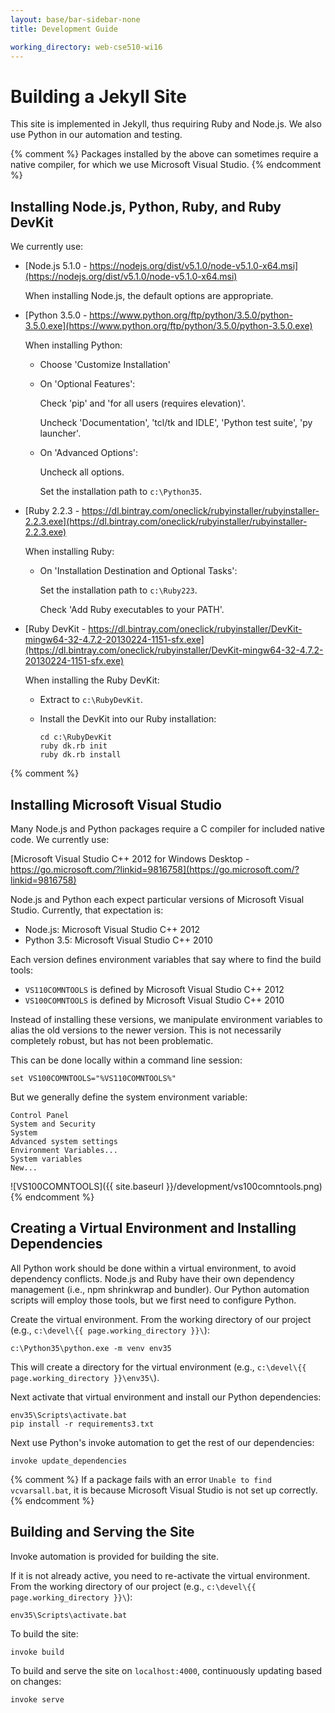 ```yaml
---
layout: base/bar-sidebar-none
title: Development Guide

working_directory: web-cse510-wi16
---
```


# Building a Jekyll Site

This site is implemented in Jekyll, thus requiring Ruby and Node.js. We also use Python in our automation and testing.

{% comment %}
Packages installed by the above can sometimes require a native compiler, for which we use Microsoft Visual Studio.
{% endcomment %}

## Installing Node.js, Python, Ruby, and Ruby DevKit

We currently use:

- [Node.js 5.1.0 - https://nodejs.org/dist/v5.1.0/node-v5.1.0-x64.msi](https://nodejs.org/dist/v5.1.0/node-v5.1.0-x64.msi)

  When installing Node.js, the default options are appropriate.

- [Python 3.5.0 - https://www.python.org/ftp/python/3.5.0/python-3.5.0.exe](https://www.python.org/ftp/python/3.5.0/python-3.5.0.exe)

  When installing Python:

  - Choose 'Customize Installation'
  - On 'Optional Features':

    Check 'pip' and 'for all users (requires elevation)'.

    Uncheck 'Documentation', 'tcl/tk and IDLE', 'Python test suite', 'py launcher'.

  - On 'Advanced Options':
 
    Uncheck all options.
  
    Set the installation path to `c:\Python35`.

- [Ruby 2.2.3 - https://dl.bintray.com/oneclick/rubyinstaller/rubyinstaller-2.2.3.exe](https://dl.bintray.com/oneclick/rubyinstaller/rubyinstaller-2.2.3.exe)

  When installing Ruby:

  - On 'Installation Destination and Optional Tasks':
 
    Set the installation path to `c:\Ruby223`.
  
    Check 'Add Ruby executables to your PATH'.

- [Ruby DevKit - https://dl.bintray.com/oneclick/rubyinstaller/DevKit-mingw64-32-4.7.2-20130224-1151-sfx.exe](https://dl.bintray.com/oneclick/rubyinstaller/DevKit-mingw64-32-4.7.2-20130224-1151-sfx.exe)

  When installing the Ruby DevKit:

  - Extract to `c:\RubyDevKit`.

  - Install the DevKit into our Ruby installation:
  
    ~~~
    cd c:\RubyDevKit
    ruby dk.rb init
    ruby dk.rb install
    ~~~

{% comment %}
## Installing Microsoft Visual Studio

Many Node.js and Python packages require a C compiler for included native code. We currently use:

[Microsoft Visual Studio C++ 2012 for Windows Desktop - https://go.microsoft.com/?linkid=9816758](https://go.microsoft.com/?linkid=9816758)

Node.js and Python each expect particular versions of Microsoft Visual Studio. Currently, that expectation is:

- Node.js: Microsoft Visual Studio C++ 2012
- Python 3.5: Microsoft Visual Studio C++ 2010

Each version defines environment variables that say where to find the build tools:

- `VS110COMNTOOLS` is defined by Microsoft Visual Studio C++ 2012
- `VS100COMNTOOLS` is defined by Microsoft Visual Studio C++ 2010

Instead of installing these versions, we manipulate environment variables to alias the old versions to the newer version. 
This is not necessarily completely robust, but has not been problematic.

This can be done locally within a command line session:

    set VS100COMNTOOLS="%VS110COMNTOOLS%"

But we generally define the system environment variable:

    Control Panel
    System and Security
    System
    Advanced system settings
    Environment Variables...
    System variables
    New...

![VS100COMNTOOLS]({{ site.baseurl }}/development/vs100comntools.png)
{% endcomment %}

## Creating a Virtual Environment and Installing Dependencies

All Python work should be done within a virtual environment, to avoid dependency conflicts.
Node.js and Ruby have their own dependency management (i.e., npm shrinkwrap and bundler).
Our Python automation scripts will employ those tools, but we first need to configure Python.

Create the virtual environment. From the working directory of our project (e.g., `c:\devel\{{ page.working_directory }}\`):

    c:\Python35\python.exe -m venv env35    

This will create a directory for the virtual environment (e.g., `c:\devel\{{ page.working_directory }}\env35\`).

Next activate that virtual environment and install our Python dependencies: 

    env35\Scripts\activate.bat
    pip install -r requirements3.txt

Next use Python's invoke automation to get the rest of our dependencies:

    invoke update_dependencies

{% comment %}
If a package fails with an error `Unable to find vcvarsall.bat`, it is because Microsoft Visual Studio is not set up correctly.
{% endcomment %}

## Building and Serving the Site

Invoke automation is provided for building the site.  

If it is not already active, you need to re-activate the virtual environment.
From the working directory of our project (e.g., `c:\devel\{{ page.working_directory }}\`):

    env35\Scripts\activate.bat

To build the site:
    
    invoke build

To build and serve the site on `localhost:4000`, continuously updating based on changes:

    invoke serve
